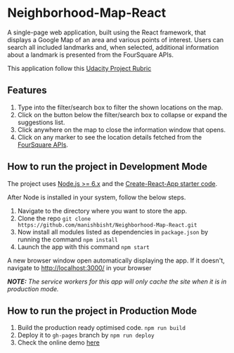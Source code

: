 # Neighborhood-Map-React
A single-page web application, built using the React framework, that displays a Google Map of an area and various points of interest. Users can search all included landmarks and, when selected, additional information about a landmark is presented from the FourSquare APIs.

This application follow this [Udacity Project Rubric](https://review.udacity.com/#!/rubrics/1351/view)

## Features

1. Type into the filter/search box to filter the shown locations on the map.
2. Click on the button below the filter/search box to collapse or expand the suggestions list.
3. Click anywhere on the map to close the information window that opens.
4. Click on any marker to see the location details fetched from the [FourSquare APIs](https://developer.foursquare.com/).

## How to run the project in Development Mode
The project uses [Node.js >= 6.x](https://nodejs.org/en/) and the [Create-React-App starter code](https://github.com/facebookincubator/create-react-app).

After Node is installed in your system, follow the below steps.

1. Navigate to the directory where you want to store the app.
2. Clone the repo `git clone https://github.com/manishbisht/Neighborhood-Map-React.git`
3. Now install all modules listed as dependencies in `package.json` by running the command `npm install`
4. Launch the app with this command `npm start`

A new browser window open automatically displaying the app.  If it doesn't, navigate to [http://localhost:3000/](http://localhost:3000/) in your browser

***NOTE:*** *The service workers for this app will only cache the site when it is in production mode.*

## How to run the project in Production Mode

1. Build the production ready optimised code. `npm run build`
2. Deploy it to `gh-pages` branch by `npm run deploy`
3. Check the online demo [here](https://manishbisht.github.io/Neighborhood-Map-React/)